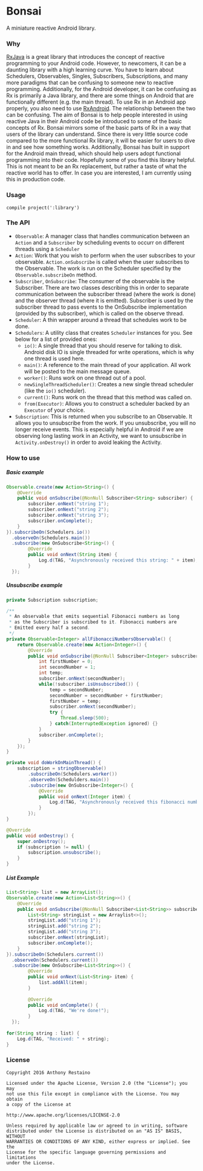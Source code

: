 # Bonsai
A miniature reactive Android library.

### Why
[RxJava](https://github.com/ReactiveX/RxJava) is a great library that introduces the concept of reactive programming to your Android code. However, to newcomers, it can be a daunting library with a high learning curve. You have to learn about Schedulers, Observables, Singles, Subscribers, Subscriptions, and many more paradigms that can be confusing to someone new to reactive programming. Additionally, for the Android developer, it can be confusing as Rx is primarily a Java library, and there are some things on Android that are functionally different (e.g. the main thread). To use Rx in an Android app properly, you also need to use [RxAndroid](https://github.com/ReactiveX/RxAndroid). The relationship between the two can be confusing. The aim of Bonsai is to help people interested in using reactive Java in their Android code be introduced to some of the basic concepts of Rx. Bonsai mirrors some of the basic parts of Rx in a way that users of the library can understand. Since there is very little source code compared to the more functional Rx library, it will be easier for users to dive in and see how something works. Additionally, Bonsai has built in support for the Android main thread, which should help users adopt functional programming into their code. Hopefully some of you find this library helpful. This is not meant to be an Rx replacement, but rather a taste of what the reactive world has to offer. In case you are interested, I am currently using this in production code.

### Usage

`compile project(':library')`

### The API

- `Observable`: A manager class that handles communication between an `Action` and a `Subscriber` by scheduling events to occurr on different threads using a `Scheduler`
- `Action`: Work that you wish to perform when the user subscribes to your observable. `Action.onSubscribe` is called when the user subscribes to the Observable. The work is run on the Scheduler specified by the `Observable.subscribeOn` method.
- `Subscriber`, `OnSubscribe`: The consumer of the observable is the Subscriber. There are two classes describing this in order to separate communication between the subscriber thread (where the work is done) and the observer thread (where it is emitted). Subscriber is used by the subscriber thread to pass events to the OnSubscribe implementation (provided by ths subscriber), which is called on the observe thread.
- `Scheduler`: A thin wrapper around a thread that schedules work to be done.
- `Schedulers`: A utility class that creates `Scheduler` instances for you. See below for a list of provided ones:
    - `io()`: A single thread that you should reserve for talking to disk. Android disk IO is single threaded for write operations, which is why one thread is used here.
    - `main()`: A reference to the main thread of your application. All work will be posted to the main message queue.
    - `worker()`: Runs work on one thread out of a pool.
    - `newSingleThreadScheduler()`: Creates a new single thread scheduler (like the `io()` scheduler).
    - `current()`: Runs work on the thread that this method was called on.
    - `from(Executor)`: Allows you to construct a scheduler backed by an `Executor` of your choice.
- `Subscription`: This is returned when you subscribe to an Observable. It allows you to unsubscribe from the work. If you unsubscribe, you will no longer receive events. This is especially helpful in Android if we are observing long lasting work in an Activity, we want to unsubscribe in `Activity.onDestroy()` in order to avoid leaking the Activity.

### How to use

##### Basic example
```java
Observable.create(new Action<String>() {
    @Override
    public void onSubscribe(@NonNull Subscriber<String> subscriber) {
        subscriber.onNext("string 1");
        subscriber.onNext("string 2");
        subscriber.onNext("string 3");
        subscriber.onComplete();
    }
}).subscribeOn(Schedulers.io())
  .observeOn(Schedulers.main())
  .subscribe(new OnSubscribe<String>() {
        @Override
        public void onNext(String item) {
            Log.d(TAG, "Asynchronously received this string: " + item);
        }
  });
```

##### Unsubscribe example
```java
private Subscription subscription;

/**
 * An observable that emits sequential Fibonacci numbers as long
 * as the Subscriber is subscribed to it. Fibonacci numbers are
 * Emitted every half a second.
 */
private Observable<Integer> allFibonacciNumbersObservable() {
    return Observable.create(new Action<Integer>() {
        @Override
        public void onSubscribe(@NonNull Subscriber<Integer> subscriber) {
            int firstNumber = 0;
            int secondNumber = 1;
            int temp;
            subscriber.onNext(secondNumber);
            while(!subscriber.isUnsubscribed()) {
                temp = secondNumber;
                secondNumber = secondNumber + firstNumber;
                firstNumber = temp;
                subscriber.onNext(secondNumber);
                try {
                    Thread.sleep(500);
                } catch(InterruptedException ignored) {}
            }
            subscriber.onComplete();
        }
    });
}

private void doWorkOnMainThread() {
    subscription = stringObservable()
        .subscribeOn(Schedulers.worker())
        .observeOn(Schedulders.main())
        .subscribe(new OnSubscribe<Integer>() {
            @Override
            public void onNext(Integer item) {
                Log.d(TAG, "Asynchronously received this fibonacci number: " + item);
            }
        });
}

@Override
public void onDestroy() {
    super.onDestroy();
    if (subscription != null) {
        subscription.unsubscribe();
    }
}
```

##### List Example
```java
List<String> list = new ArrayList();
Observable.create(new Action<List<String>>() {
    @Override
    public void onSubscribe(@NonNull Subscriber<List<String>> subscriber) {
        List<String> stringList = new Arraylist<>();
        stringList.add("string 1");
        stringList.add("string 2");
        stringList.add("string 3");
        subscriber.onNext(stringList);
        subscriber.onComplete();
    }
}).subscribeOn(Schedulers.current())
  .observeOn(Schedulers.current())
  .subscribe(new OnSubscribe<List<String>>() {
        @Override
        public void onNext(List<String> item) {
            list.addAll(item);
        }
        
        @Override
        public void onComplete() {
            Log.d(TAG, "We're done!");
        }
  });
  
for(String string : list) {
    Log.d(TAG, "Received: " + string);
}
```


### License

````
Copyright 2016 Anthony Restaino

Licensed under the Apache License, Version 2.0 (the "License"); you may 
not use this file except in compliance with the License. You may obtain 
a copy of the License at

http://www.apache.org/licenses/LICENSE-2.0

Unless required by applicable law or agreed to in writing, software 
distributed under the License is distributed on an "AS IS" BASIS, WITHOUT 
WARRANTIES OR CONDITIONS OF ANY KIND, either express or implied. See the 
License for the specific language governing permissions and limitations 
under the License.
````
